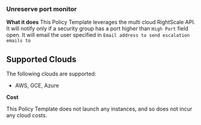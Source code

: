 ### Unreserve port monitor

**What it does**
This Policy Template leverages the multi cloud RightScale API. It will notify only if a security group has a port higher than  `High Port` field open. 
It will email the user specified in `Email address to send escalation emails to`


## Supported Clouds
The following clouds are supported: 
- AWS, GCE, Azure

**Cost**

This Policy Template does not launch any instances, and so does not incur any cloud costs.
